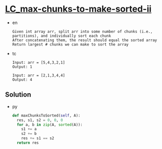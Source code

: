 # [LC_max-chunks-to-make-sorted-ii](https://leetcode.com/problems/max-chunks-to-make-sorted-ii)

* en

  ```en
  Given int array arr, split arr into some number of chunks (i.e., partitions), and individually sort each chunk
  After concatenating them, the result should equal the sorted array
  Return largest # chunks we can make to sort the array
  ```

* tc

  ```tc
  Input: arr = [5,4,3,2,1]
  Output: 1

  Input: arr = [2,1,3,4,4]
  Output: 4
  ```

## Solution

* py

  ```py
  def maxChunksToSorted(self, A):
    res, s1, s2 = 0, 0, 0
    for a, b in zip(A, sorted(A)):
      s1 += a
      s2 += b
      res += s1 == s2
    return res
  ```
